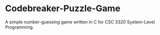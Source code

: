 # Codebreaker-Puzzle-Game
A simple number-guessing game written in C for CSC 3320 System-Level Programming.

